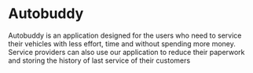 # Autobuddy

Autobuddy is an application designed for the users who need to service their vehicles with
less effort, time and without spending more money. Service providers can also use our
application to reduce their paperwork and storing the history of last service of their
customers